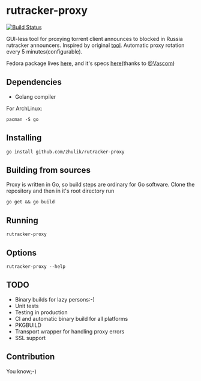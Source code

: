 # rutracker-proxy
[![Build Status](https://travis-ci.org/zhulik/rutracker-proxy.svg?branch=master)](https://travis-ci.org/zhulik/rutracker-proxy)

GUI-less tool for proxying torrent client announces to blocked in Russia rutracker announcers.
Inspired by original [tool](https://github.com/RutrackerOrg/rutracker-proxy). Automatic proxy
rotation every 5 minutes(configurable).

Fedora package lives [here](http://koji.russianfedora.pro/koji/packageinfo?packageID=140), and it's specs
[here](https://github.com/RussianFedora/rutracker-proxy)(thanks to [@Vascom](https://github.com/vascom))

## Dependencies
* Golang compiler

For ArchLinux:

`pacman -S go`

## Installing
`go install github.com/zhulik/rutracker-proxy`

## Building from sources
Proxy is written in Go, so build steps are ordinary for Go software. Clone the repository and
then in it's root directory run

`go get && go build`

## Running

`rutracker-proxy`

## Options

`rutracker-proxy --help`

## TODO
* Binary builds for lazy persons:-)
* Unit tests
* Testing in production
* CI and automatic binary build for all platforms
* PKGBUILD
* Transport wrapper for handling proxy errors
* SSL support

## Contribution
You know;-)